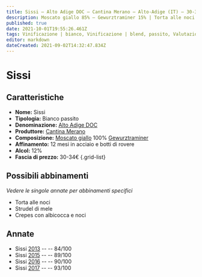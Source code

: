 ```yaml
---
title: Sissi – Alto Adige DOC – Cantina Merano – Alto-Adige (IT) – 30-34€ – 2★-5★
description: Moscato giallo 85% – Gewurztraminer 15% | Torta alle noci – Strudel di mele – Crepes con albicocca e noci 
published: true
date: 2021-10-01T19:55:26.461Z
tags: Vinificazione | bianco, Vinificazione | blend, passito, Valutazioni | 5 stelle, Regione | Alto-Adige (IT), gewurztraminer, Torta alle noci, Strudel di mele, Crepes con albicocca e noci, Prezzi | 30-34€
editor: markdown
dateCreated: 2021-09-02T14:32:47.834Z
---
```


# Sissi

## Caratteristiche
- **Nome:** Sissi
- **Tipologia:** Bianco passito
- **Denominazione:** [Alto Adige DOC](/denominazioni/Italia/Alto-Adige/DOC/Alto-Adige)
- **Produttore:** [Cantina Merano](/produttori/Italia/Alto-Adige/Cantina-Merano) 
- **Composizione:** [Moscato giallo](/vitigni/Italia/bacca-bianca/moscato-giallo.md) 100% [Gewurztraminer](/vitigni/Germania/bacca-bianca/gewurztraminer)
- **Affinamento:** 12 mesi in acciaio e botti di rovere
- **Alcol:** 12%
- **Fascia di prezzo:** 30-34€
{.grid-list}

## Possibili abbinamenti
*Vedere le singole annate per abbinamenti specifici*

- Torta alle noci
- Strudel di mele
- Crepes con albicocca e noci


## Annate
- Sissi [2013](/vini/Italia/Alto-Adige/Cantina-Merano/Sissi/2013) -- <span class="star-2"></span> -- 84/100 
- Sissi [2015](/vini/Italia/Alto-Adige/Cantina-Merano/Sissi/2015) -- <span class="star-4"></span> -- 89/100 
- Sissi [2016](/vini/Italia/Alto-Adige/Cantina-Merano/Sissi/2016) -- <span class="star-4"></span> -- 90/100  
- Sissi [2017](/vini/Italia/Alto-Adige/Cantina-Merano/Sissi/2017) -- <span class="star-5"></span> -- 93/100 

 